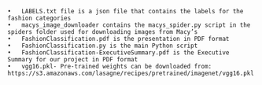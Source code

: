     •	LABELS.txt file is a json file that contains the labels for the fashion categories
    •	macys_image_downloader contains the macys_spider.py script in the spiders folder used for downloading images from Macy’s
    •	FashionClassification.pdf is the presentation in PDF format
    •	FashionClassification.py is the main Python script
    •	FashionClassification-ExecutiveSummary.pdf is the Executive Summary for our project in PDF format
    •	vgg16.pkl- Pre-trained weights can be downloaded from: https://s3.amazonaws.com/lasagne/recipes/pretrained/imagenet/vgg16.pkl
